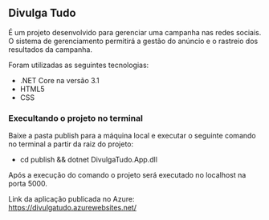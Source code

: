 ## Divulga Tudo
É um projeto desenvolvido para gerenciar uma campanha nas redes sociais. O sistema de gerenciamento permitirá a gestão do anúncio e o rastreio dos resultados da campanha.

Foram utilizadas as seguintes tecnologias: 
- .NET Core na versão 3.1
- HTML5
- CSS

### Execultando o projeto no terminal

Baixe a pasta publish para a máquina local e executar o seguinte comando no terminal a partir da raiz do projeto:

- cd publish && dotnet DivulgaTudo.App.dll

Após a execução do comando o projeto será executado no localhost na porta 5000.



Link da aplicação publicada no Azure:
https://divulgatudo.azurewebsites.net/




